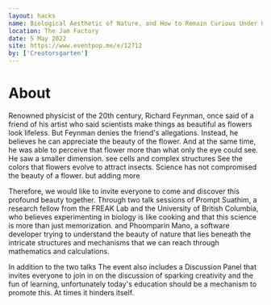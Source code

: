 ```yaml
---
layout: hacks
name: Biological Aesthetic of Nature, and How to Remain Curious Under Oppressive Education
location: The Jam Factory
date: 5 May 2022
site: https://www.eventpop.me/e/12712
by: ['Creatorsgarten']
---
```


# About

Renowned physicist of the 20th century, Richard Feynman, once said of a friend of his artist who said scientists make things as beautiful as flowers look lifeless. But Feynman denies the friend's allegations. Instead, he believes he can appreciate the beauty of the flower. And at the same time, he was able to perceive that flower more than what only the eye could see. He saw a smaller dimension. see cells and complex structures See the colors that flowers evolve to attract insects. Science has not compromised the beauty of a flower. but adding more

Therefore, we would like to invite everyone to come and discover this profound beauty together. Through two talk sessions of Prompt Suathim, a research fellow from the FREAK Lab and the University of British Columbia, who believes experimenting in biology is like cooking and that this science is more than just memorization. and Phoomparin Mano, a software developer trying to understand the beauty of nature that lies beneath the intricate structures and mechanisms that we can reach through mathematics and calculations.

In addition to the two talks The event also includes a Discussion Panel that invites everyone to join in on the discussion of sparking creativity and the fun of learning, unfortunately today's education should be a mechanism to promote this. At times it hinders itself.
